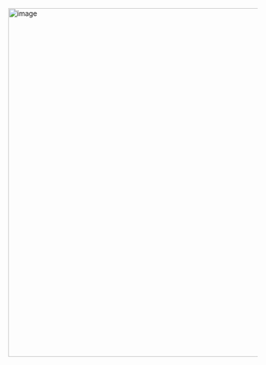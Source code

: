 <img width="703" alt="image" src="https://github.com/bochoa510/projectPSI/assets/65479298/6c6a6170-9dd9-4e1a-9f1d-02d7bd964938">
